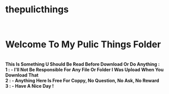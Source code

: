 # thepulicthings <br>
<br>
<h1>Welcome To My Pulic Things Folder</h1> <br>
<b>This Is Something U Should Be Read Before Download Or Do Anything :<b> <br>
<font color:red>1 : - I'll Not Be Responsible For Any File Or Folder I Was Upload When You Download That </font><br>
<font color:red>2 : - Anything Here Is Free For Coppy, No Question, No Ask, No Reward</font> <br>
<font color:red>3 : - Have A Nice Day !</font> <br>
